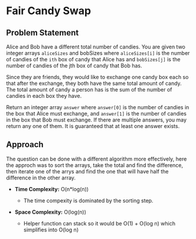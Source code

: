 # Fair Candy Swap

## Problem Statement

Alice and Bob have a different total number of candies. You are given two integer arrays `aliceSizes` and bobSizes where `aliceSizes[i]` is the number of candies of the `ith` box of candy that Alice has and `bobSizes[j]` is the number of candies of the jth box of candy that Bob has.

Since they are friends, they would like to exchange one candy box each so that after the exchange, they both have the same total amount of candy. The total amount of candy a person has is the sum of the number of candies in each box they have.

Return an integer array `answer` where `answer[0]` is the number of candies in the box that Alice must exchange, and `answer[1]` is the number of candies in the box that Bob must exchange. If there are multiple answers, you may return any one of them. It is guaranteed that at least one answer exists.

## Approach

The question can be done with a different algorithm more effectively, here the approch was to sort the arrays, take the total and find the difference, then iterate one of the arrys and find the one that will have half the difference in the other array.


- **Time Complexity:** O(n*log(n))
  - The time compexity is dominated by the sorting step.

- **Space Complexity:** O(log(n))
  - Helper function can stack so it would be O(1) + O(log n) which simplifies into O(log n)

